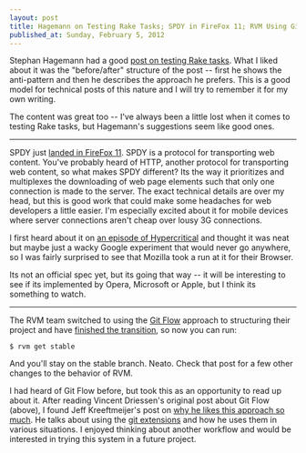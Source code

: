 ```yaml
---
layout: post
title: Hagemann on Testing Rake Tasks; SPDY in FireFox 11; RVM Using Git Flow
published_at: Sunday, February 5, 2012
---
```


Stephan Hagemann had a good [post on testing Rake tasks](http://pivotallabs.com/users/shagemann/blog/articles/1967-test-your-rake-tasks-). What I liked about it was the "before/after" structure of the post -- first he shows the anti-pattern and then he describes the approach he prefers. This is a good model for technical posts of this nature and I will try to remember it for my own writing.

The content was great too -- I've always been a little lost when it comes to testing Rake tasks, but Hagemann's suggestions seem like good ones.

---

SPDY just [landed in FireFox 11](http://hacks.mozilla.org/2012/02/spdy-brings-responsive-and-scalable-transport-to-firefox-11/). SPDY is a protocol for transporting web content. You've probably heard of HTTP, another protocol for transporting web content, so what makes SPDY different? Its the way it prioritizes and multiplexes the downloading of web page elements such that only one connection is made to the server. The exact technical details are over my head, but this is good work that could make some headaches for web developers a little easier. I'm especially excited about it for mobile devices where server connections aren't cheap over lousy 3G connections.

I first heard about it on [an episode of Hypercritical](http://5by5.tv/hypercritical/36) and thought it was neat but maybe just a wacky Google experiment that would never go anywhere, so I was fairly surprised to see that Mozilla took a run at it for their Browser.

Its not an official spec yet, but its going that way -- it will be interesting to see if its implemented by Opera, Microsoft or Apple, but I think its something to watch.

---

The RVM team switched to using the [Git Flow](http://nvie.com/posts/a-successful-git-branching-model/) approach to structuring their project and have [finished the transition](http://www.engineyard.com/blog/2012/rvm-stable-and-more), so now you can run:

	$ rvm get stable

And you'll stay on the stable branch. Neato. Check that post for a few other changes to the behavior of RVM.

I had heard of Git Flow before, but took this as an opportunity to read up about it. After reading Vincent Driessen's original post about Git Flow (above), I found Jeff Kreeftmeijer's post on [why he likes this approach so much](http://jeffkreeftmeijer.com/2010/why-arent-you-using-git-flow/). He talks about using the [git extensions](https://github.com/nvie/gitflow) and how he uses them in various situations. I enjoyed thinking about another workflow and would be interested in trying this system in a future project.


